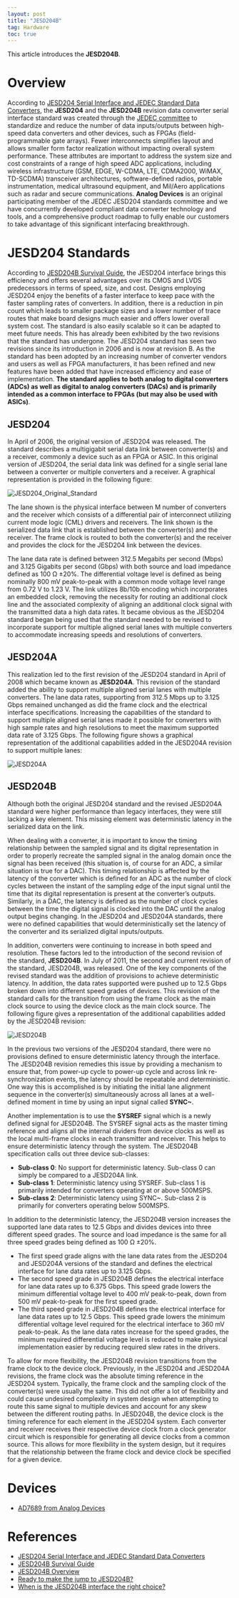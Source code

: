 ```yaml
---
layout: post
title: "JESD204B"
tag: Hardware
toc: true
---
```


This article introduces the **JESD204B**.

<!--more-->

# Overview

According to [JESD204 Serial Interface and JEDEC Standard Data Converters](http://www.analog.com/en/applications/landing-pages/001/jesd204-serial-interface-jedec-standard-data-converters.html), the **JESD204** and the **JESD204B** revision data converter serial interface standard was created through the [JEDEC committee](https://www.jedec.org/about-jedec) to standardize and reduce the number of data inputs/outputs between high-speed data converters and other devices, such as FPGAs (field-programmable gate arrays). Fewer interconnects simplifies layout and allows smaller form factor realization without impacting overall system performance. These attributes are important to address the system size and cost constraints of a range of high speed ADC applications, including wireless infrastructure (GSM, EDGE, W-CDMA, LTE, CDMA2000, WiMAX, TD-SCDMA) transceiver architectures, software-defined radios, portable instrumentation, medical ultrasound equipment, and Mil/Aero applications such as radar and secure communications. **Analog Devices** is an original participating member of the JEDEC JESD204 standards committee and we have concurrently developed compliant data converter technology and tools, and a comprehensive product roadmap to fully enable our customers to take advantage of this significant interfacing breakthrough.

# JESD204 Standards

According to [JESD204B Survival Guide](/docs/JESD204B_Survival_Guide.pdf), the JESD204 interface brings this efficiency and offers several advantages over its CMOS and LVDS predecessors in terms of speed, size, and cost. Designs employing JESD204 enjoy the benefits of a faster interface to keep pace with the faster sampling rates of converters. In addition, there is a reduction in pin count which leads to smaller package sizes and a lower number of trace routes that make board designs much easier and offers lower overall system cost. The standard is also easily scalable so it can be adapted to meet future needs. This has already been exhibited by the two revisions that the standard has undergone. The JESD204 standard has seen two revisions since its introduction in 2006 and is now at revision B. As the standard has been adopted by an increasing number of converter vendors and users as well as FPGA manufacturers, it has been refined and new features have been added that have increased efficiency and ease of implementation. **The standard applies to both analog to digital converters (ADCs) as well as digital to analog converters (DACs) and is primarily intended as a common interface to FPGAs (but may also be used with ASICs)**.

## JESD204

In April of 2006, the original version of JESD204 was released. The standard describes a multigigabit serial data link between converter(s) and a receiver, commonly a device such as an FPGA or ASIC. In this original version of JESD204, the serial data link was defined for a single serial lane between a converter or multiple converters and a receiver. A graphical representation is provided in the following figure:

![JESD204_Original_Standard](/assets/JESD204_Original_Standard.jpg)

The lane shown is the physical interface between M number of converters and the receiver which consists of a differential pair of interconnect utilizing current mode logic (CML) drivers and receivers. The link shown is the serialized data link that is established between the converter(s) and the receiver. The frame clock is routed to both the converter(s) and the receiver and provides the clock for the JESD204 link between the devices.

The lane data rate is defined between 312.5 Megabits per second (Mbps) and 3.125 Gigabits per second (Gbps) with both source and load impedance defined as 100 Ω ±20%. The differential voltage level is defined as being nominally 800 mV peak-to-peak with a common mode voltage level range from 0.72 V to 1.23 V. The link utilizes 8b/10b encoding which incorporates an embedded clock, removing the necessity for routing an additional clock line and the associated complexity of aligning an additional clock signal with the transmitted data a high data rates. It became obvious as the JESD204 standard began being used that the standard needed to be revised to incorporate support for multiple aligned serial lanes with multiple converters to accommodate increasing speeds and resolutions of converters.

## JESD204A

This realization led to the first revision of the JESD204 standard in April of 2008 which became known as **JESD204A**. This revision of the standard added the ability to support multiple aligned serial lanes with multiple converters. The lane data rates, supporting from 312.5 Mbps up to 3.125 Gbps remained unchanged as did the frame clock and the electrical interface specifications. Increasing the capabilities of the standard to support multiple aligned serial lanes made it possible for converters with high sample rates and high resolutions to meet the maximum supported data rate of 3.125 Gbps. The following figure shows a graphical representation of the additional capabilities added in the JESD204A revision to support multiple lanes:

![JESD204A](/assets/JESD204A.jpg)

## JESD204B

Although both the original JESD204 standard and the revised JESD204A standard were higher performance than legacy interfaces, they were still lacking a key element. This missing element was deterministic latency in the serialized data on the link.

When dealing with a converter, it is important to know the timing relationship between the sampled signal and its digital representation in order to properly recreate the sampled signal in the analog domain once the signal has been received (this situation is, of course for an ADC, a similar situation is true for a DAC). This timing relationship is affected by the latency of the converter which is defined for an ADC as the number of clock cycles between the instant of the sampling edge of the input signal until the time that its digital representation is present at the converter’s outputs. Similarly, in a DAC, the latency is defined as the number of clock cycles between the time the digital signal is clocked into the DAC until the analog output begins changing. In the JESD204 and JESD204A standards, there were no defined capabilities that would deterministically set the latency of the converter and its serialized digital inputs/outputs.

In addition, converters were continuing to increase in both speed and resolution. These factors led to the introduction of the second revision of the standard, **JESD204B**. In July of 2011, the second and current revision of the standard, JESD204B, was released. One of the key components of the revised standard was the addition of provisions to achieve deterministic latency. In addition, the data rates supported were pushed up to 12.5 Gbps broken down into different speed grades of devices. This revision of the standard calls for the transition from using the frame clock as the main clock source to using the device clock as the main clock source. The following figure gives a representation of the additional capabilities added by the JESD204B revision:

![JESD204B](/assets/JESD204B.jpg)

In the previous two versions of the JESD204 standard, there were no provisions defined to ensure deterministic latency through the interface. The JESD204B revision remedies this issue by providing a mechanism to ensure that, from power-up cycle to power-up cycle and across link re-synchronization events, the latency should be repeatable and deterministic. One way this is accomplished is by initiating the initial lane alignment sequence in the converter(s) simultaneously across all lanes at a well-defined moment in time by using an input signal called **SYNC~**.

Another implementation is to use the **SYSREF** signal which is a newly defined signal for JESD204B. The SYSREF signal acts as the master timing reference and aligns all the internal dividers from device clocks as well as the local multi-frame clocks in each transmitter and receiver. This helps to ensure deterministic latency through the system. The JESD204B specification calls out three device sub-classes:

* **Sub-class 0**: No support for deterministic latency. Sub-class 0 can simply be compared to a JESD204A link.
* **Sub-class 1**: Deterministic latency using SYSREF. Sub-class 1 is primarily intended for converters operating at or above 500MSPS.
* **Sub-class 2**: Deterministic latency using SYNC~. Sub-class 2 is primarily for converters operating below 500MSPS.

In addition to the deterministic latency, the JESD204B version increases the supported lane data rates to 12.5 Gbps and divides devices into three different speed grades. The source and load impedance is the same for all three speed grades being defined as 100 Ω ±20%.

* The first speed grade aligns with the lane data rates from the JESD204 and JESD204A versions of the standard and defines the electrical interface for lane data rates up to 3.125 Gbps.
* The second speed grade in JESD204B defines the electrical interface for lane data rates up to 6.375 Gbps. This speed grade lowers the minimum differential voltage level to 400 mV peak-to-peak, down from 500 mV peak-to-peak for the first speed grade.
* The third speed grade in JESD204B defines the electrical interface for lane data rates up to 12.5 Gbps. This speed grade lowers the minimum differential voltage level required for the electrical interface to 360 mV peak-to-peak. As the lane data rates increase for the speed grades, the minimum required differential voltage level is reduced to make physical implementation easier by reducing required slew rates in the drivers.

To allow for more flexibility, the JESD204B revision transitions from the frame clock to the device clock. Previously, in the JESD204 and JESD204A revisions, the frame clock was the absolute timing reference in the JESD204 system. Typically, the frame clock and the sampling clock of the converter(s) were usually the same. This did not offer a lot of flexibility and could cause undesired complexity in system design when attempting to route this same signal to multiple devices and account for any skew between the different routing paths. In JESD204B, the device clock is the timing reference for each element in the JESD204 system. Each converter and receiver receives their respective device clock from a clock generator circuit which is responsible for generating all device clocks from a common source. This allows for more flexibility in the system design, but it requires that the relationship between the frame clock and device clock be specified for a given device.

# Devices

* [AD7689 from Analog Devices](/docs/AD7682_AD7689_cn.pdf)

# References

* [JESD204 Serial Interface and JEDEC Standard Data Converters](http://www.analog.com/en/applications/landing-pages/001/jesd204-serial-interface-jedec-standard-data-converters.html)
* [JESD204B Survival Guide](/docs/JESD204B_Survival_Guide.pdf)
* [JESD204B Overview](/docs/JESD204B_Overview.pdf)
* [Ready to make the jump to JESD204B?](/docs/Ready_to_make_the_jump_to_JESD204B.pdf)
* [When is the JESD204B interface the right choice?](/docs/When_is_the_JESD204B_interface_the_right_choice.pdf)
